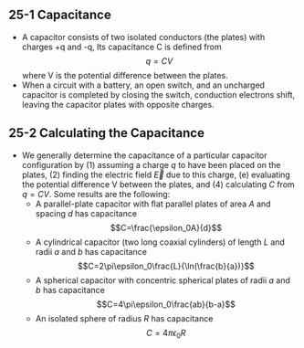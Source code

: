 ## 25-1 Capacitance
- A capacitor consists of two isolated conductors (the plates) with charges +q and -q, Its capacitance C is defined from $$q=CV$$ where V is the potential difference between the plates.
- When a circuit with a battery, an open switch, and an uncharged capacitor is completed by closing the switch, conduction electrons shift, leaving the capacitor plates with opposite charges.

## 25-2 Calculating the Capacitance
- We generally determine the capacitance of a particular capacitor configuration by (1) assuming a charge $q$ to have been placed on the plates, (2) finding the electric field $\vec{E}$ due to this charge, (e) evaluating the potential difference V between the plates, and (4) calculating $C$ from $q=CV$. Some results are the following:
	- A parallel-plate capacitor with flat parallel plates of area $A$ and spacing $d$ has capacitance $$C=\frac{\epsilon_0A}{d}$$
	- A cylindrical capacitor (two long coaxial cylinders) of length $L$ and radii $a$ and $b$ has capacitance $$C=2\pi\epsilon_0\frac{L}{\ln(\frac{b}{a})}$$
	- A spherical capacitor with concentric spherical plates of radii $a$ and $b$ has capacitance $$C=4\pi\epsilon_0\frac{ab}{b-a}$$
	- An isolated sphere of radius $R$ has capacitance $$C=4\pi\epsilon_0R$$
